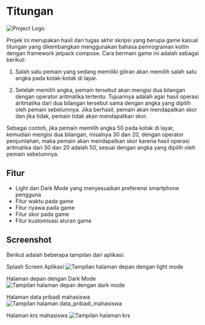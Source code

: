 # Titungan

![Project Logo](/image/logo_jpeg)

Projek ini merupakan hasil dari tugas akhir skripsi yang berupa game kasual titungan yang dikembangkan menggunakan bahasa pemrograman kotlin dengan framework
jetpack compose. Cara bermain game ini adalah sebagai berikut: 

1. Salah satu pemain yang sedang memiliki giliran akan memilih salah satu 
  angka pada kotak-kotak di layar.

2. Setelah memilih angka, pemain tersebut akan mengisi dua bilangan dengan operator aritmatika tertentu. Tujuannya adalah agar hasil operasi aritmatika dari
  dua bilangan tersebut sama dengan angka yang dipilih oleh pemain sebelumnya. Jika berhasil, pemain akan mendapatkan skor dan jika tidak, pemain tidak akan
  mendapatkan skor.

Sebagai contoh, jika pemain memilih angka 50 pada kotak di layar, kemudian mengisi dua bilangan, misalnya 30 dan 20, dengan operator penjumlahan, maka pemain
akan mendapatkan skor karena hasil operasi aritmatika dari 30 dan 20 adalah 50, sesuai dengan angka yang dipilih oleh pemain sebelumnya.

## Fitur
- Light dan Dark Mode yang menyesuaikan preferensi smartphone pengguna
- Fitur waktu pada game
- Fitur nyawa pada game
- Fitur skor pada game
- Fitur kustomisasi aturan game

## Screenshot
Berikut adalah beberapa tampilan dari aplikasi:

Splash Screen Aplikasi
![Tampilan halaman depan dengan light mode](/image/splashscreen.jpeg)

Halaman depan dengan Dark Mode
![Tampilan halaman depan dengan dark mode](/image/halaman_depan_dark_mode.png)

Halaman data pribadi mahasiswa
![Tampilan halaman data_pribadi_mahasiswa](/image/halaman_data_pribadi_mhs.png)

Halaman krs mahasiswa
![Tampilan halaman krs](/image/halaman_krs.png)
